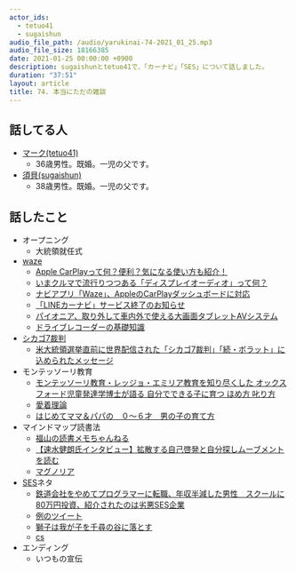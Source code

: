 ```yaml
---
actor_ids:
  - tetuo41
  - sugaishun
audio_file_path: /audio/yarukinai-74-2021_01_25.mp3
audio_file_size: 18166385
date: 2021-01-25 00:00:00 +0900
description: sugaishunとtetuo41で、「カーナビ」「SES」について話しました。
duration: "37:51"
layout: article
title: 74. 本当にただの雑談
---
```


## 話してる人
- [マーク(tetuo41)](https://twitter.com/tetuo41)
  - 36歳男性。既婚。一児の父です。
- [須貝(sugaishun)](https://twitter.com/sugaishun)
  - 38歳男性。既婚。一児の父です。

## 話したこと
- オープニング
  - 大統領就任式
- [waze](https://www.waze.com/ja/)
  - [Apple CarPlayって何？便利？気になる使い方も紹介！](https://matome.response.jp/articles/4607)
  - [いまクルマで流行りつつある「ディスプレイオーディオ」って何？](https://www.automesseweb.jp/2020/10/06/497136)
  - [ナビアプリ「Waze」、AppleのCarPlayダッシュボードに対応](https://iphone-mania.jp/news-333232/)
  - [「LINEカーナビ」サービス終了のお知らせ](https://linecarnavi-blog.line.me/archives/8206108.html)
  - [パイオニア、取り外して車内外で使える大画面タブレットAVシステム](https://news.mynavi.jp/article/20200513-1035399/)
  - [ドライブレコーダーの基礎知識](http://dry.yupiteru.co.jp/about/)
- [シカゴ7裁判](https://www.netflix.com/jp-en/title/81043755)
  - [米大統領選挙直前に世界配信された「シカゴ7裁判」「続・ボラット」に込められたメッセージ](https://news.yahoo.co.jp/articles/069d11cde3da04d696e7e282426b8ea0ed44df10)
- モンテッソーリ教育
  - [モンテッソーリ教育・レッジョ・エミリア教育を知り尽くした オックスフォード児童発達学博士が語る 自分でできる子に育つ ほめ方 叱り方](https://www.amazon.co.jp/dp/B086L8ZRRH/)
  - [愛着理論](https://ja.wikipedia.org/wiki/%E6%84%9B%E7%9D%80%E7%90%86%E8%AB%96)
  - [はじめてママ＆パパの　０～６才　男の子の育て方](https://www.amazon.co.jp/dp/B07GWN493C/)
- マインドマップ読書法
  - [福山の読書メモちゃんねる](https://www.youtube.com/channel/UCiPFwybP-3GguBOdVifIQrw/videos)
  - [【速水健朗氏インタビュー】拡散する自己啓発と自分探しムーブメントを読む](https://www.sbbit.jp/article/cont1/15861)
  - [マグノリア](https://eiga.com/movie/1857/)
- [SES](https://www.elite-network.co.jp/dictionary/ses.html)ネタ
  - [鉄道会社をやめてプログラマーに転職、年収半減した男性　スクールに80万円投資、紹介されたのは劣悪SES企業](https://news.careerconnection.jp/?p=108633)
  - [例のツイート](https://twitter.com/yuiseki_/status/1351903524192305153?s=20)
  - [獅子は我が子を千尋の谷に落とす](https://www.weblio.jp/content/%E7%8D%85%E5%AD%90%E3%81%AF%E6%88%91%E3%81%8C%E5%AD%90%E3%82%92%E5%8D%83%E5%B0%8B%E3%81%AE%E8%B0%B7%E3%81%AB%E8%90%BD%E3%81%A8%E3%81%99)
  - [cs](https://ja.wikipedia.org/wiki/%E8%A8%88%E7%AE%97%E6%A9%9F%E7%A7%91%E5%AD%A6)
- エンディング
  - いつもの宣伝
